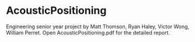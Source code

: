 AcousticPositioning
===================

Engineering senior year project by Matt Thomson, Ryan Haley, Victor Wong, William Perret. Open AcousticPositioning.pdf for the detailed report. 
